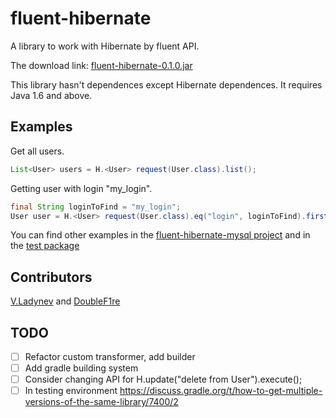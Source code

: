 # fluent-hibernate
A library to work with Hibernate by fluent API.

The download link:
[fluent-hibernate-0.1.0.jar](https://github.com/v-ladynev/fluent-hibernate/releases/download/v0.1.0/fluent-hibernate-0.1.0.jar)

This library hasn't dependences except Hibernate dependences. It requires Java 1.6 and above.

## Examples
Get all users.

```Java
List<User> users = H.<User> request(User.class).list();
```

Getting user with login "my_login".

```Java
final String loginToFind = "my_login";
User user = H.<User> request(User.class).eq("login", loginToFind).first();
```

You can find other examples in the [fluent-hibernate-mysql project](https://github.com/v-ladynev/fluent-hibernate-mysql)
and in the [test package](https://github.com/v-ladynev/fluent-hibernate/tree/master/tests/com/github/fluent/hibernate)

## Contributors

[V.Ladynev](https://plus.google.com/102177768964957793539/posts) and [DoubleF1re](https://github.com/DoubleF1re)

## TODO
- [ ] Refactor custom transformer, add builder
- [ ] Add gradle building system
- [ ] Consider changing API for H.update("delete from User").execute();
- [ ] In testing environment https://discuss.gradle.org/t/how-to-get-multiple-versions-of-the-same-library/7400/2